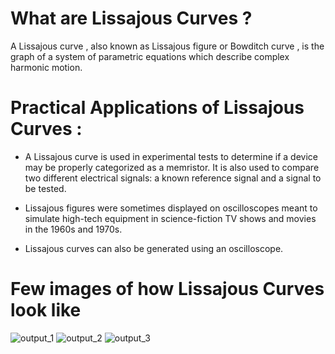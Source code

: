 # What are Lissajous Curves ?

A Lissajous curve , also known as Lissajous figure or Bowditch curve , is the graph of a system of parametric equations which describe complex harmonic motion.

# Practical Applications of Lissajous Curves :

* A Lissajous curve is used in experimental tests to determine if a device may be properly categorized as a memristor. It is also used to compare two different electrical signals: a known reference signal and a signal to be tested.

* Lissajous figures were sometimes displayed on oscilloscopes meant to simulate high-tech equipment in science-fiction TV shows and movies in the 1960s and 1970s.

* Lissajous curves can also be generated using an oscilloscope.

# Few images of how Lissajous Curves look like 

![output_1](https://github.com/ParanjoyG/Mini_Python_Projects/blob/main/Projects_in_Python/Lissajous%20Curves/output-1.png)
![output_2](https://github.com/ParanjoyG/Mini_Python_Projects/blob/main/Projects_in_Python/Lissajous%20Curves/output-2.png)
![output_3](https://github.com/ParanjoyG/Mini_Python_Projects/blob/main/Projects_in_Python/Lissajous%20Curves/output-3.png)
